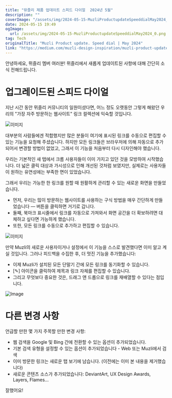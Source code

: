 ```yaml
---
title: "뮤즐리 제품 업데이트 스피드 다이얼  2024년 5월"
description: ""
coverImage: "/assets/img/2024-05-15-MuzliProductupdateSpeeddialMay2024_0.png"
date: 2024-05-15 19:49
ogImage: 
  url: /assets/img/2024-05-15-MuzliProductupdateSpeeddialMay2024_0.png
tag: Tech
originalTitle: "Muzli Product update. Speed dial | May 2024"
link: "https://medium.com/muzli-design-inspiration/muzli-product-update-speed-dial-may-2024-daeb6c072994"
---
```



안녕하세요, 뮈즐리 멤버 여러분! 뮈즐리에서 새롭게 업데이트된 사항에 대해 간단히 소식 전해드립니다.

# 업그레이드된 스피드 다이얼

지난 시간 동안 뮈즐리 커뮤니티의 일원이셨다면, 어느 정도 오랫동안 그렇게 해왔던 우리의 "가장 자주 방문하는 웹사이트" 링크 컬렉션에 익숙할 것입니다.

![이미지](/assets/img/2024-05-15-MuzliProductupdateSpeeddialMay2024_0.png)



대부분의 사람들에겐 적합했지만 많은 분들이 여기에 표시된 링크를 수동으로 편집할 수 있는 기능을 요청해 주셨습니다. 하지만 모든 링크들은 브라우저에 의해 자동으로 추가되어서 변경할 방법이 없었고, 그래서 이 기능을 처음부터 다시 디자인해야 했습니다.

우리는 기본적인 새 탭에서 크롬 사용자들이 이미 가지고 있던 것을 모방하여 시작했습니다. 더 넓은 클릭 대상과 가시성으로 인해 개선된 것처럼 보였지만, 실제로는 사용자들이 원하는 유연성에는 부족한 면이 있었습니다.

그래서 우리는 가능한 한 링크를 원할 때 원활하게 관리할 수 있는 새로운 화면을 만들었습니다.



- 먼저, 우리는 많이 방문하는 웹사이트를 사용하는 구식 방법을 매우 간단하게 만들었습니다 — 버튼을 클릭하면 거기로 갑니다.
- 둘째, 북마크 표시줄에서 링크를 자동으로 가져와서 화면 공간을 더 확보하려면 대체하고 싶다면 가능하게 했습니다.
- 또한, 모든 링크를 수동으로 추가하고 편집할 수 있습니다.

![이미지](/assets/img/2024-05-15-MuzliProductupdateSpeeddialMay2024_2.png)

만약 Muzli의 새로운 사용자이거나 설정에서 이 기능을 스스로 발견했다면 이미 알고 계실 것입니다. 그러나 피드백을 수집한 후, 더 멋진 기능을 추가했습니다:

- 이제 Muzli가 설치된 모든 단말기 간에 모든 링크를 동기화할 수 있습니다.
- [✎] 아이콘을 클릭하여 제목과 링크 자체를 편집할 수 있습니다.
- 그리고 무엇보다 중요한 것은, 드래그 앤 드롭으로 링크를 재배열할 수 있다는 점입니다.




![Image](/assets/img/2024-05-15-MuzliProductupdateSpeeddialMay2024_3.png)

# 다른 변경 사항

언급할 만한 몇 가지 주목할 만한 변경 사항:

- 웹 검색을 Google 및 Bing 간에 전환할 수 있는 옵션이 추가되었습니다.
- 기본 검색 유형을 설정할 수 있는 옵션이 추가되었습니다 - Web 또는 Muzli에서 검색
- 이미 방문한 링크는 새로운 탭 보기에 남습니다. (이전에는 이미 본 내용을 제거했습니다)
- 새로운 콘텐츠 소스가 추가되었습니다: DeviantArt, UX Design Awards, Layers, Flames...



잘했어요!